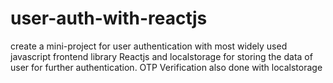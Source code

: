 # user-auth-with-reactjs
create a mini-project for user authentication with most widely used javascript frontend library Reactjs and localstorage for storing the data of user for further authentication. OTP Verification also done with localstorage
